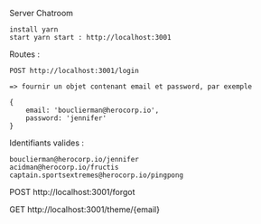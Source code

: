 Server Chatroom

    install yarn
    start yarn start : http://localhost:3001

Routes :

    POST http://localhost:3001/login

    => fournir un objet contenant email et password, par exemple

    {
        email: 'bouclierman@herocorp.io',
        password: 'jennifer'
    }

Identifiants valides :

    bouclierman@herocorp.io/jennifer
    acidman@herocorp.io/fructis
    captain.sportsextremes@herocorp.io/pingpong

POST http://localhost:3001/forgot

GET http://localhost:3001/theme/{email}